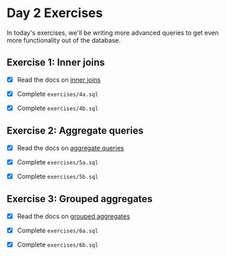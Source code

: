 # Day 2 Exercises

In today's exercises, we'll be writing more advanced queries to get even more
functionality out of the database.

## Exercise 1: Inner joins

- [x] Read the docs on
      [inner joins](https://tech-docs.corndel.com/sql/inner-joins.html)

- [x] Complete `exercises/4a.sql`

- [x] Complete `exercises/4b.sql`

## Exercise 2: Aggregate queries

- [x] Read the docs on
      [aggregate queries](https://tech-docs.corndel.com/sql/aggregate-queries.html)

- [x] Complete `exercises/5a.sql`

- [x] Complete `exercises/5b.sql`

## Exercise 3: Grouped aggregates

- [x] Read the docs on
      [grouped aggregates](https://tech-docs.corndel.com/sql/grouped-aggregates.html)

- [x] Complete `exercises/6a.sql`

- [x] Complete `exercises/6b.sql`
